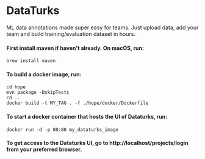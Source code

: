 # DataTurks
ML data annotations made super easy for teams. Just upload data, add your team and build training/evaluation dataset in hours.

#### First install maven if haven't already. On macOS, run:
```
brew install maven
```

#### To build a docker image, run:
```
cd hope
mvn package -DskipTests
cd ..
docker build -t MY_TAG . -f ./hope/docker/Dockerfile
```

#### To start a docker container that hosts the UI of Dataturks, run:
```
docker run -d -p 80:80 my_dataturks_image
```

#### To get access to the Dataturks UI, go to http://localhost/projects/login from your preferred browser.
